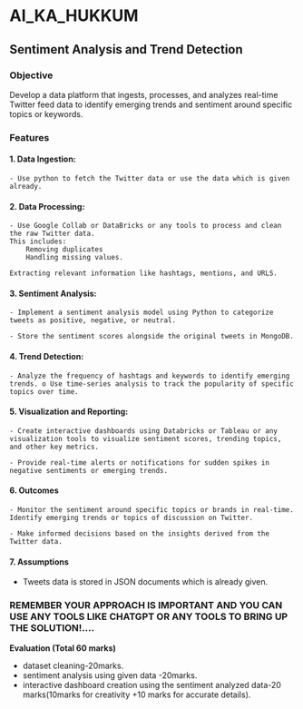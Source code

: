 # AI_KA_HUKKUM

## Sentiment Analysis and Trend Detection

### Objective

Develop a data platform that ingests, processes, and analyzes real-time Twitter feed data to identify emerging trends and sentiment around specific topics or keywords.

### Features

#### 1. Data Ingestion: 
	- Use python to fetch the Twitter data or use the data which is given already.

#### 2. Data Processing:

	- Use Google Collab or DataBricks or any tools to process and clean the raw Twitter data. 
	This includes:
		Removing duplicates
		Handling missing values.

	Extracting relevant information like hashtags, mentions, and URLS. 

#### 3. Sentiment Analysis:
	- Implement a sentiment analysis model using Python to categorize tweets as positive, negative, or neutral.

	- Store the sentiment scores alongside the original tweets in MongoDB.

#### 4. Trend Detection:

	- Analyze the frequency of hashtags and keywords to identify emerging trends. o Use time-series analysis to track the popularity of specific topics over time. 

#### 5. Visualization and Reporting:

	- Create interactive dashboards using Databricks or Tableau or any visualization tools to visualize sentiment scores, trending topics, and other key metrics.

	- Provide real-time alerts or notifications for sudden spikes in negative sentiments or emerging trends.

#### 6. Outcomes

	- Monitor the sentiment around specific topics or brands in real-time. Identify emerging trends or topics of discussion on Twitter.

	- Make informed decisions based on the insights derived from the Twitter data.

#### 7. Assumptions

  - Tweets data is stored in JSON documents which is already given.


### REMEMBER YOUR APPROACH IS IMPORTANT AND YOU CAN USE ANY TOOLS LIKE CHATGPT OR ANY TOOLS TO BRING UP THE SOLUTION!....


**Evaluation (Total 60 marks)**
- dataset cleaning-20marks.
- sentiment analysis using given data -20marks.
- interactive dashboard creation using the sentiment analyzed data-20 marks(10marks for creativity +10 marks for accurate details).
 
